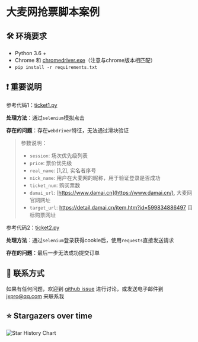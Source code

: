 # 大麦网抢票脚本案例

## 🛠️ 环境要求

- Python 3.6 +
- Chrome 和 [chromedriver.exe](http://chromedriver.storage.googleapis.com/index.html)（注意与chrome版本相匹配）
- `pip install -r requirements.txt`

## ❗️ 重要说明

参考代码1：[ticket1.py](https://github.com/Entromorgan/Autoticket)

**处理方法**：通过`selenium`模拟点击

**存在的问题**：存在`webdriver`特征，无法通过滑块验证

> 参数说明：
>
> - `session`: 场次优先级列表
> - `price`: 票价优先级
> - `real_name`: [1,2], 实名者序号
> - `nick_name`: 用户在大麦网的昵称，用于验证登录是否成功
> - `ticket_num`: 购买票数
> - `damai_url`: [https://www.damai.cn](https://www.damai.cn/), 大麦网官网网址
> - `target_url`: https://detail.damai.cn/item.htm?id=599834886497 目标购票网址
>

参考代码2：[ticket2.py](https://github.com/MakiNaruto/Automatic_ticket_purchase)

**处理方法**：通过`selenium`登录获得cookie后，使用`requests`直接发送请求

**存在的问题**：最后一步无法成功提交订单

## 📧 联系方式

如果有任何问题，欢迎到 [github issue](https://github.com/Jxpro/damai-tickets/issues) 进行讨论，或发送电子邮件到 [jxpro@qq.com](mailto:jxpro@qq.com) 来联系我

## ⭐ Stargazers over time

<picture>
  <source media="(prefers-color-scheme: dark)" srcset="https://api.star-history.com/svg?repos=Jxpro/damai-tickets&type=Date&theme=dark" />
  <source media="(prefers-color-scheme: light)" srcset="https://api.star-history.com/svg?repos=Jxpro/damai-tickets&type=Date" />
  <img alt="Star History Chart" src="https://api.star-history.com/svg?repos=Jxpro/damai-tickets&type=Date" />
</picture>
